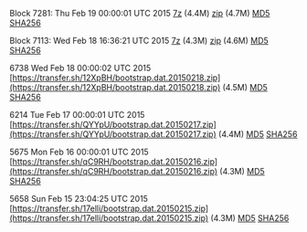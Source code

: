 Block 7281: Thu Feb 19 00:00:01 UTC 2015 [7z](https://transfer.sh/sPE9Z/bootstrap.dat.20150219.7z) (4.4M) [zip](https://transfer.sh/1gJpDg/bootstrap.dat.20150219.zip) (4.7M) [MD5](https://transfer.sh/JSji6/md5.txt) [SHA256](https://transfer.sh/PvJKK/sha256.txt)

Block 7113: Wed Feb 18 16:36:21 UTC 2015 [7z](https://transfer.sh/rFTsJ/bootstrap.dat.20150218.7z) (4.3M) [zip](https://transfer.sh/13VXQh/bootstrap.dat.20150218.zip) (4.6M) [MD5](https://transfer.sh/2Sz7A/md5.txt) [SHA256](https://transfer.sh/pxzmT/sha256.txt)

6738 Wed Feb 18 00:00:02 UTC 2015 [https://transfer.sh/12XpBH/bootstrap.dat.20150218.zip](https://transfer.sh/12XpBH/bootstrap.dat.20150218.zip) (4.5M) [MD5](https://transfer.sh/11aHRR/md5.txt) [SHA256](https://transfer.sh/3l7Z6/sha256.txt)

6214 Tue Feb 17 00:00:01 UTC 2015 [https://transfer.sh/QYYpU/bootstrap.dat.20150217.zip](https://transfer.sh/QYYpU/bootstrap.dat.20150217.zip) (4.4M) [MD5](https://transfer.sh/qfqyN/md5.txt) [SHA256](https://transfer.sh/sOerI/sha256.txt)

5675 Mon Feb 16 00:00:01 UTC 2015 [https://transfer.sh/qC9RH/bootstrap.dat.20150216.zip](https://transfer.sh/qC9RH/bootstrap.dat.20150216.zip) (4.3M) [MD5](https://transfer.sh/aAJi8/md5.txt) [SHA256](https://transfer.sh/BwK5N/sha256.txt)

5658 Sun Feb 15 23:04:25 UTC 2015 [https://transfer.sh/17elli/bootstrap.dat.20150215.zip](https://transfer.sh/17elli/bootstrap.dat.20150215.zip) (4.3M) [MD5](https://transfer.sh/q4lD6/md5.txt) [SHA256](https://transfer.sh/YYuYX/sha256.txt)
